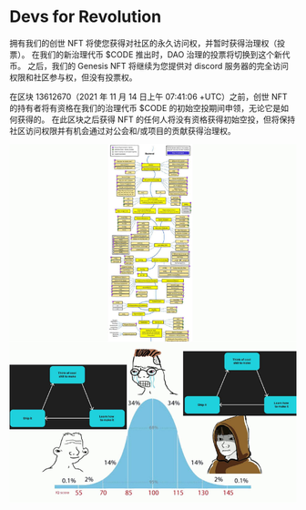 # Devs for Revolution

拥有我们的创世 NFT 将使您获得对社区的永久访问权，并暂时获得治理权（投票）。 在我们的新治理代币 $CODE 推出时，DAO 治理的投票将切换到这个新代币。 之后，我们的 Genesis NFT 将继续为您提供对 discord 服务器的完全访问权限和社区参与权，但没有投票权。

在区块 13612670（2021 年 11 月 14 日上午 07:41:06 +UTC）之前，创世 NFT 的持有者将有资格在我们的治理代币 $CODE 的初始空投期间申领，无论它是如何获得的。 在此区块之后获得 NFT 的任何人将没有资格获得初始空投，但将保持社区访问权限并有机会通过对公会和/或项目的贡献获得治理权。

![nft](FbGM_QZXEAAsBiu.jpg)
